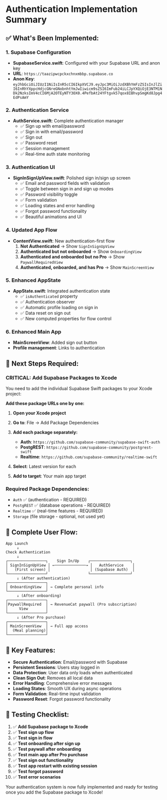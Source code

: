 # Authentication Implementation Summary

## ✅ **What's Been Implemented:**

### 1. **Supabase Configuration**
- **SupabaseService.swift**: Configured with your Supabase URL and anon key
- **URL**: `https://taazipwcpckxchnxmbbp.supabase.co`
- **Anon Key**: `eyJhbGciOiJIUzI1NiIsInR5cCI6IkpXVCJ9.eyJpc3MiOiJzdXBhYmFzZSIsInJlZiI6InRhYXppcHdjcGNreGNobnhtYmJwIiwicm9sZSI6ImFub24iLCJpYXQiOjE3NTM1NDk2NzksImV4cCI6MjA2OTEyNTY3OX0.4PefbAt24YFtgvk57qox8IBhvpSmgKd8Jpg4EdPsAmY`

### 2. **Authentication Service**
- **AuthService.swift**: Complete authentication manager
  - ✅ Sign up with email/password
  - ✅ Sign in with email/password  
  - ✅ Sign out
  - ✅ Password reset
  - ✅ Session management
  - ✅ Real-time auth state monitoring

### 3. **Authentication UI**
- **SignInSignUpView.swift**: Polished sign in/sign up screen
  - ✅ Email and password fields with validation
  - ✅ Toggle between sign in and sign up modes
  - ✅ Password visibility toggle
  - ✅ Form validation
  - ✅ Loading states and error handling
  - ✅ Forgot password functionality
  - ✅ Beautiful animations and UI

### 4. **Updated App Flow**
- **ContentView.swift**: New authentication-first flow
  1. **Not Authenticated** → Show `SignInSignUpView`
  2. **Authenticated but not onboarded** → Show `OnboardingView`
  3. **Authenticated and onboarded but no Pro** → Show `PaywallRequiredView`
  4. **Authenticated, onboarded, and has Pro** → Show `MainScreenView`

### 5. **Enhanced AppState**
- **AppState.swift**: Integrated authentication state
  - ✅ `isAuthenticated` property
  - ✅ Authentication observer
  - ✅ Automatic profile loading on sign in
  - ✅ Data reset on sign out
  - ✅ New computed properties for flow control

### 6. **Enhanced Main App**
- **MainScreenView**: Added sign out button
- **Profile management**: Links to authentication

## 🔧 **Next Steps Required:**

### **CRITICAL**: Add Supabase Packages to Xcode
You need to add the individual Supabase Swift packages to your Xcode project:

**Add these package URLs one by one:**

1. **Open your Xcode project**
2. **Go to**: File → Add Package Dependencies
3. **Add each package separately:**

   - **Auth**: `https://github.com/supabase-community/supabase-swift-auth`
   - **PostgREST**: `https://github.com/supabase-community/postgrest-swift`
   - **Realtime**: `https://github.com/supabase-community/realtime-swift`

4. **Select**: Latest version for each
5. **Add to target**: Your main app target

### **Required Package Dependencies:**
- `Auth` ✅ (authentication - REQUIRED)
- `PostgREST` ✅ (database operations - REQUIRED) 
- `Realtime` ✅ (real-time features - REQUIRED)
- `Storage` (file storage - optional, not used yet)

## 📱 **Complete User Flow:**

```
App Launch
     ↓
Check Authentication
     ↓
┌─────────────────┐    Sign In/Up    ┌──────────────────┐
│ SignInSignUpView │ ←──────────────→ │   AuthService    │
│   (First screen) │                  │ (Supabase Auth)  │
└─────────────────┘                  └──────────────────┘
     ↓ (After authentication)
┌─────────────────┐
│ OnboardingView  │ → Complete personal info
└─────────────────┘
     ↓ (After onboarding)
┌─────────────────┐
│PaywallRequired  │ → RevenueCat paywall (Pro subscription)
│     View        │
└─────────────────┘
     ↓ (After Pro purchase)
┌─────────────────┐
│ MainScreenView  │ → Full app access
│  (Meal planning)│
└─────────────────┘
```

## 🎯 **Key Features:**

- **Secure Authentication**: Email/password with Supabase
- **Persistent Sessions**: Users stay logged in
- **Data Protection**: User data only loads when authenticated
- **Clean Sign Out**: Removes all local data
- **Error Handling**: Comprehensive error messages
- **Loading States**: Smooth UX during async operations
- **Form Validation**: Real-time input validation
- **Password Reset**: Forgot password functionality

## 🧪 **Testing Checklist:**

1. ✅ **Add Supabase package to Xcode**
2. ✅ **Test sign up flow**
3. ✅ **Test sign in flow** 
4. ✅ **Test onboarding after sign up**
5. ✅ **Test paywall after onboarding**
6. ✅ **Test main app after Pro purchase**
7. ✅ **Test sign out functionality**
8. ✅ **Test app restart with existing session**
9. ✅ **Test forgot password**
10. ✅ **Test error scenarios**

Your authentication system is now fully implemented and ready for testing once you add the Supabase package to Xcode!
